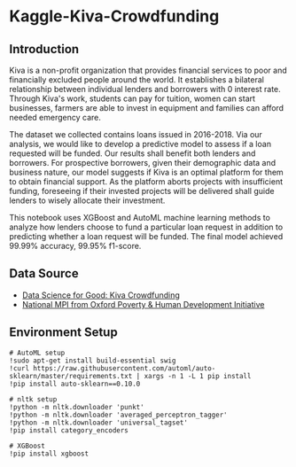 # Kaggle-Kiva-Crowdfunding

## Introduction
Kiva is a non-profit organization that provides financial services to poor and financially excluded people around the world. It establishes a bilateral relationship between individual lenders and borrowers with 0 interest rate. Through Kiva's work, students can pay for tuition, women can start businesses, farmers are able to invest in equipment and families can afford needed emergency care.

The dataset we collected contains loans issued in 2016-2018. Via our analysis, we would like to develop a predictive model to assess if a loan requested will be funded. Our results shall benefit both lenders and borrowers. For prospective borrowers, given their demographic data and business nature, our model suggests if Kiva is an optimal platform for them to obtain financial support. As the platform aborts projects with insufficient funding, foreseeing if their invested projects will be delivered shall guide lenders to wisely allocate their investment.

This notebook uses XGBoost and AutoML machine learning methods to analyze how lenders choose to fund a particular loan request in addition to predicting whether a loan request will be funded. The final model achieved 99.99% accuracy, 99.95% f1-score.
## Data Source
- [Data Science for Good: Kiva Crowdfunding](https://www.kaggle.com/kiva/data-science-for-good-kiva-crowdfunding)
- [National MPI from Oxford Poverty & Human Development Initiative](https://ophi.org.uk/wp-content/uploads/Table-1-National-Results-MPI-2020_vs2.xlsx)
## Environment Setup
```
# AutoML setup
!sudo apt-get install build-essential swig
!curl https://raw.githubusercontent.com/automl/auto-sklearn/master/requirements.txt | xargs -n 1 -L 1 pip install
!pip install auto-sklearn==0.10.0

# nltk setup
!python -m nltk.downloader 'punkt'
!python -m nltk.downloader 'averaged_perceptron_tagger'
!python -m nltk.downloader 'universal_tagset'
!pip install category_encoders

# XGBoost 
!pip install xgboost
```
